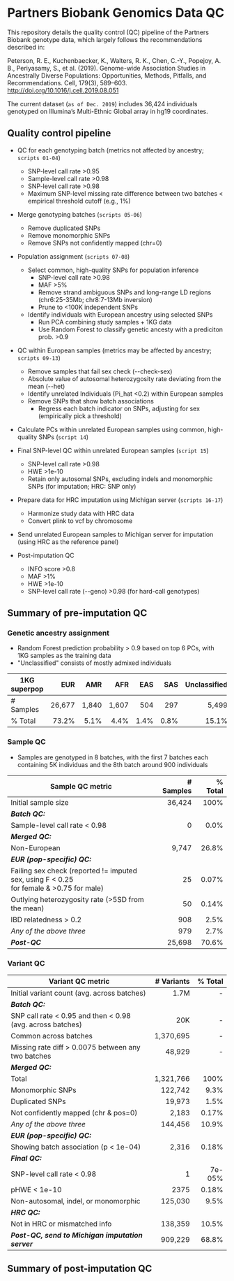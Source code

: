 # Partners Biobank Genomics Data QC

This repository details the quality control (QC) pipeline of the Partners Biobank genotype data, which largely follows the recommendations described in:

Peterson, R. E., Kuchenbaecker, K., Walters, R. K., Chen, C.-Y., Popejoy, A. B., Periyasamy, S., et al. (2019). Genome-wide Association Studies in Ancestrally Diverse Populations: Opportunities, Methods, Pitfalls, and Recommendations. Cell, 179(3), 589–603. http://doi.org/10.1016/j.cell.2019.08.051

The current dataset (`as of Dec. 2019`) includes 36,424 individuals genotyped on Illumina’s Multi-Ethnic Global array in hg19 coordinates.


## Quality control pipeline

- QC for each genotyping batch (metrics not affected by ancestry; `scripts 01-04`)
	- SNP-level call rate >0.95
	- Sample-level call rate >0.98
	- SNP-level call rate >0.98
	- Maximum SNP-level missing rate difference between two batches < empirical threshold cutoff (e.g., 1%)

- Merge genotyping batches (`scripts 05-06`)
	- Remove duplicated SNPs
	- Remove monomorphic SNPs
	- Remove SNPs not confidently mapped (chr=0)

- Population assignment (`scripts 07-08`)
	- Select common, high-quality SNPs for population inference
		- SNP-level call rate >0.98
		- MAF >5%
		- Remove strand ambiguous SNPs and long-range LD regions (chr6:25-35Mb; chr8:7-13Mb inversion)
		- Prune to <100K independent SNPs
	- Identify individuals with European ancestry using selected SNPs
		- Run PCA combining study samples + 1KG data
		- Use Random Forest to classify genetic ancesty with a prediciton prob. >0.9

- QC within European samples (metrics may be affected by ancestry; `scripts 09-13`)
	- Remove samples that fail sex check (--check-sex)
	- Absolute value of autosomal heterozygosity rate deviating from the mean (--het)
	- Identify unrelated Individuals (Pi_hat <0.2) within European samples
	- Remove SNPs that show batch associations
		- Regress each batch indicator on SNPs, adjusting for sex (empirically pick a threshold)

- Calculate PCs within unrelated European samples using common, high-quality SNPs (`script 14`)

- Final SNP-level QC within unrelated European samples (`script 15`)
	- SNP-level call rate >0.98
	- HWE >1e-10
	- Retain only autosomal SNPs, excluding indels and monomorphic SNPs (for imputation; HRC: SNP only)

- Prepare data for HRC imputation using Michigan server (`scripts 16-17`)
	- Harmonize study data with HRC data
	- Convert plink to vcf by chromosome

- Send unrelated European samples to Michigan server for imputation (using HRC as the reference panel)

- Post-imputation QC
	- INFO score >0.8
	- MAF >1%
	- HWE >1e-10
	- SNP-level call rate (--geno) >0.98 (for hard-call genotypes)



## Summary of pre-imputation QC

### Genetic ancestry assignment
- Random Forest prediction probability > 0.9 based on top 6 PCs, with 1KG samples as the training data
- "Unclassified" consists of mostly admixed individuals

| 1KG superpop    |  EUR   |  AMR   |  AFR   |  EAS   |  SAS   | Unclassified | Total |
| --- | -----: | -----: | -----: | -----: | -----: | -----------: | -----:|   
| # Samples | 26,677 | 1,840 | 1,607 | 504 | 297 | 5,499 | 36,424 |
| % Total | 73.2% | 5.1% | 4.4% | 1.4% | 0.8% | 15.1% | 100% |



### Sample QC
- Samples are genotyped in 8 batches, with the first 7 batches each containing 5K individuas and the 8th batch around 900 individuals

| Sample QC metric | # Samples | % Total |
| ---------------- | -------: | -----: |
| Initial sample size | 36,424 | 100%  |
| **_Batch QC:_**  |   |   |
| Sample-level call rate < 0.98  | 0  | 0.0%  |
| **_Merged QC:_**  |   |   |
| Non-European | 9,747  | 26.8%  |
| **_EUR (pop-specific) QC:_**  |   |   |
| Failing sex check (reported != imputed sex, using F < 0.25 <br>for female & >0.75 for male) | 25  | 0.07%  |
| Outlying heterozygosity rate (>5SD from the mean) | 50  | 0.14%  |
| IBD relatedness > 0.2 | 908  | 2.5%  |
| _Any of the above three_ | 979  | 2.7%  |
| **_Post-QC_** | 25,698  | 70.6%  |


### Variant QC

| Variant QC metric  | # Variants | % Total |
| ------------- | -------------: | -------------: |
| Initial variant count (avg. across batches) | 1.7M | - |
| **_Batch QC:_**  |   |   |
| SNP call rate < 0.95 and then < 0.98 (avg. across batches)| 20K  | -  |
| Common across batches | 1,370,695 | - |
| Missing rate diff > 0.0075 between any two batches  | 48,929  | -  |
| **_Merged QC:_**  |   |   |
| Total  | 1,321,766  | 100%  |
| Monomorphic SNPs  | 122,742  | 9.3%  |
| Duplicated SNPs  | 19,973  | 1.5%  |
| Not confidently mapped (chr & pos=0)  | 2,183  | 0.17%  |
| _Any of the above three_  | 144,456  | 10.9%  |
| **_EUR (pop-specific) QC:_**  |   |   |
| Showing batch association (p < 1e-04)  | 2,316  | 0.18%  |
| **_Final QC:_**  |   |   |
| SNP-level call rate < 0.98  | 1  | 7e-05%  |
| pHWE < 1e-10  | 2375  | 0.18%  |
| Non-autosomal, indel, or monomorphic  | 125,030  | 9.5%  |
| **_HRC QC:_**  |   |   |
| Not in HRC or mismatched info  | 138,359  | 10.5%  |
| **_Post-QC, send to Michigan imputation server_**  | 909,229  | 68.8%  |



## Summary of post-imputation QC

